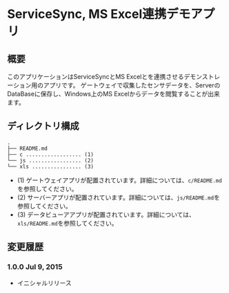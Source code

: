 ServiceSync, MS Excel連携デモアプリ
=======================

## 概要

このアプリケーションはServiceSyncとMS Excelとを連携させるデモンストレーション用のアプリです。
ゲートウェイで収集したセンサデータを、ServerのDataBaseに保存し、Windows上のMS Excelからデータを閲覧することが出来ます。

## ディレクトリ構成

```
.
├── README.md
├── c .................. (1)
└── js ................. (2)
└── xls ................ (3)
```
- (1) ゲートウェイアプリが配置されています。詳細については、`c/README.md`を参照してください。
- (2) サーバーアプリが配置されています。詳細については、`js/README.md`を参照してください。
- (3) データビューアアプリが配置されています。詳細については、`xls/README.md`を参照してください。

## 変更履歴

### 1.0.0 Jul 9, 2015

- イニシャルリリース
